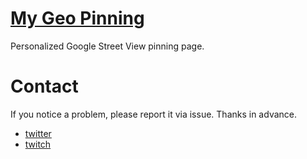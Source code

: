 # [My Geo Pinning](https://geopinning.space/)

Personalized Google Street View pinning page.

# Contact

If you notice a problem, please report it via issue. Thanks in advance.

- [twitter](https://twitter.com/nanjakorewa)
- [twitch](https://www.twitch.tv/nanjakorewa)

